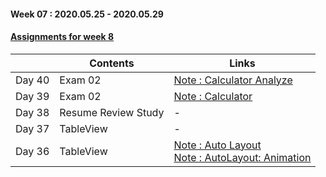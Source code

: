 #### Week 07 : 2020.05.25 - 2020.05.29 ####
#### [Assignments for week 8](https://github.com/KasRoid/MyStudyHistory/tree/master/iOS_Dev_School/Week_08/Assignments)
|     |Contents               |Links |
|-----|-----------------------|------|
|Day 40| Exam 02 | [Note : Calculator Analyze](https://www.notion.so/Calculator-10d8ab8eeebf463e956809c449cf1de1) |
|Day 39| Exam 02                                                                                                                                                              |[Note : Calculator](https://www.notion.so/Calculator-App-e22694aca1574ebab2c35298bbb4121d)|
|Day 38| Resume Review Study                                                                                                                                                            | - |
|Day 37| TableView		                                                                                                                                                            | - |
|Day 36| TableView                                                                                                                                                           |[Note : Auto Layout](https://www.notion.so/Auto-Layout-ac395070c208424bae771e35f7617169)<br> [Note : AutoLayout: Animation](https://www.notion.so/AutoLayout-Animation-aaadabf152e2401db57215bb5658d3c2)|
